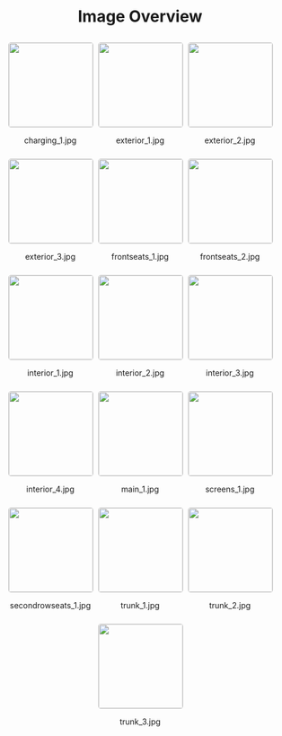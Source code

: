 <style>
    .image-gallery {
        display: flex;
        flex-wrap: wrap;
        gap: 10px;
        justify-content: center;
        padding: 10px;
    }
    .image-gallery img {
        width: 150px;
        height: auto;
        border: 1px solid #ddd;
        border-radius: 5px;
    }
    .image-gallery div {
        flex: 1 1 calc(33.333% - 20px); /* Three images per row on large screens */
        max-width: 150px;
        text-align: center;
    }
    @media (max-width: 768px) {
        .image-gallery div {
            flex: 1 1 calc(50% - 20px); /* Two images per row on medium screens */
        }
    }
    @media (max-width: 480px) {
        .image-gallery div {
            flex: 1 1 100%; /* One image per row on small screens */
        }
    }
</style>
<h1 style ="text-align: center;"> Image Overview </h1> <div class="image-gallery">
<div>
<img src="https://media.evkx.net/multimedia/models/skoda/enyaq_iv/enyaq_coupé_85/charging_1_st.jpg">
<p>charging_1.jpg</p>
</div>
<div>
<img src="https://media.evkx.net/multimedia/models/skoda/enyaq_iv/enyaq_coupé_85/exterior_1_st.jpg">
<p>exterior_1.jpg</p>
</div>
<div>
<img src="https://media.evkx.net/multimedia/models/skoda/enyaq_iv/enyaq_coupé_85/exterior_2_st.jpg">
<p>exterior_2.jpg</p>
</div>
<div>
<img src="https://media.evkx.net/multimedia/models/skoda/enyaq_iv/enyaq_coupé_85/exterior_3_st.jpg">
<p>exterior_3.jpg</p>
</div>
<div>
<img src="https://media.evkx.net/multimedia/models/skoda/enyaq_iv/enyaq_coupé_85/frontseats_1_st.jpg">
<p>frontseats_1.jpg</p>
</div>
<div>
<img src="https://media.evkx.net/multimedia/models/skoda/enyaq_iv/enyaq_coupé_85/frontseats_2_st.jpg">
<p>frontseats_2.jpg</p>
</div>
<div>
<img src="https://media.evkx.net/multimedia/models/skoda/enyaq_iv/enyaq_coupé_85/interior_1_st.jpg">
<p>interior_1.jpg</p>
</div>
<div>
<img src="https://media.evkx.net/multimedia/models/skoda/enyaq_iv/enyaq_coupé_85/interior_2_st.jpg">
<p>interior_2.jpg</p>
</div>
<div>
<img src="https://media.evkx.net/multimedia/models/skoda/enyaq_iv/enyaq_coupé_85/interior_3_st.jpg">
<p>interior_3.jpg</p>
</div>
<div>
<img src="https://media.evkx.net/multimedia/models/skoda/enyaq_iv/enyaq_coupé_85/interior_4_st.jpg">
<p>interior_4.jpg</p>
</div>
<div>
<img src="https://media.evkx.net/multimedia/models/skoda/enyaq_iv/enyaq_coupé_85/main_1_st.jpg">
<p>main_1.jpg</p>
</div>
<div>
<img src="https://media.evkx.net/multimedia/models/skoda/enyaq_iv/enyaq_coupé_85/screens_1_st.jpg">
<p>screens_1.jpg</p>
</div>
<div>
<img src="https://media.evkx.net/multimedia/models/skoda/enyaq_iv/enyaq_coupé_85/secondrowseats_1_st.jpg">
<p>secondrowseats_1.jpg</p>
</div>
<div>
<img src="https://media.evkx.net/multimedia/models/skoda/enyaq_iv/enyaq_coupé_85/trunk_1_st.jpg">
<p>trunk_1.jpg</p>
</div>
<div>
<img src="https://media.evkx.net/multimedia/models/skoda/enyaq_iv/enyaq_coupé_85/trunk_2_st.jpg">
<p>trunk_2.jpg</p>
</div>
<div>
<img src="https://media.evkx.net/multimedia/models/skoda/enyaq_iv/enyaq_coupé_85/trunk_3_st.jpg">
<p>trunk_3.jpg</p>
</div>
</div>
